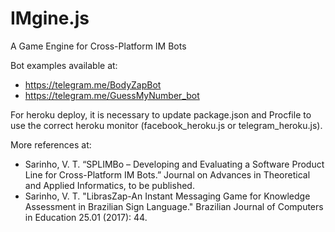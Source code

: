 # IMgine.js

A Game Engine for Cross-Platform IM Bots


Bot examples available at:

* https://telegram.me/BodyZapBot
* https://telegram.me/GuessMyNumber_bot


For heroku deploy, it is necessary to update package.json and Procfile to use the correct heroku monitor (facebook_heroku.js or telegram_heroku.js).


More references at:

* Sarinho, V. T. “SPLIMBo – Developing and Evaluating a Software Product Line for Cross-Platform IM Bots.” Journal on Advances in Theoretical and Applied Informatics, to be published. 
* Sarinho, V. T. "LibrasZap-An Instant Messaging Game for Knowledge Assessment in Brazilian Sign Language." Brazilian Journal of Computers in Education 25.01 (2017): 44.
